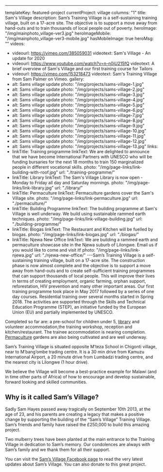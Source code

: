 ---
templateKey: featured-project
currentProject: village
columns: "1"
title: Sam's Village
description:
  Sam’s Training Village is a self-sustaining training village, built on
  a 17-acre site. The  objective is to support a move away from hand-outs and to train
  thousands of local people out of poverty.
heroImage: "/img/mainphoto_village-ver3.jpg"
heroImageMobile: "/img/mainphoto_village-ver3-mobile.jpg"
hasMobileImage: true
heroMsg: ""
videos:
  - videourl: https://vimeo.com/385059031
    videotext: Sam's Village - An update for 2020
  - videourl: https://www.youtube.com/watch?v=n-n0jU215fQ
    videotext: A brief overview of Sam's Village and our first training course for Tailors
  - videourl: https://vimeo.com/153218473
    videotext: Sam's Training Village from Sam Palmer on Vimeo.
gallery:
  - alt: Sams village update
    photo: "/img/projects/sams-village-1.jpg"
  - alt: Sams village update
    photo: "/img/projects/sams-village-2.jpg"
  - alt: Sams village update
    photo: "/img/projects/sams-village-3.jpg"
  - alt: Sams village update
    photo: "/img/projects/sams-village-4.jpg"
  - alt: Sams village update
    photo: "/img/projects/sams-village-5.jpg"
  - alt: Sams village update
    photo: "/img/projects/sams-village-6.jpg"
  - alt: Sams village update
    photo: "/img/projects/sams-village-7.jpg"
  - alt: Sams village update
    photo: "/img/projects/sams-village-8.jpg"
  - alt: Sams village update
    photo: "/img/projects/sams-village-9.jpg"
  - alt: Sams village update
    photo: "/img/projects/sams-village-10.jpg"
  - alt: Sams village update
    photo: "/img/projects/sams-village-11.jpg"
  - alt: Sams village update
    photo: "/img/projects/sams-village-12.jpg"
  - alt: Sams village update
    photo: "/img/projects/sams-village-13.jpg"
links:
  - linkTitle: Training programme
    linkText:
      We are delighted to announce that we have become International Partners
      with UNESCO who will be funding bursaries for the next 18 months to train 150
      marginalized people in different vocational skills.
    photo: "/img/page-links/link-building-with-roof.jpg"
    url: "./training-programme/"
  - linkTitle: Library
    linkText:
      The Sam's Village Library is now open - Monday to Friday all day and Saturday
      mornings.
    photo: "/img/page-links/link-library.jpg"
    url: "./library/"
  - linkTitle: Permaculture
    linkText: Permaculture gardens cover the Sam's Village site.
    photo: "/img/page-links/link-permaculture.jpg"
    url: "./permaculture/"
  - linkTitle: Building Programme
    linkText:
      The building programme at Sam's Village is well underway. We build using
      sustainable rammed earth techniques.
    photo: "/img/page-links/link-village-building.jpg"
    url: "./building-programme/"
  - linkTitle: Biogas
    linkText: The Restaurant and Kitchen will be fuelled by biogas.
    photo: "/img/page-links/link-biogas.jpg"
    url: "./biogas/"
  - linkTitle: Njewa New Office
    linkText:
      We are building a rammed earth and permaculture showcase site in the Njewa
      suburb of Lilongwe. Email us if you would like to come and visit it!
    photo: "/img/page-links/link-njewa.jpg"
    url: "./njewa-new-office/"
---Sam’s Training Village is a self-sustaining training village, built on a 17-acre site. The construction phase is now almost complete and the objective is to support a move away from hand-outs and to create self-sufficient training programmes that can support thousands of local people. This will improve their lives in terms of creating employment, organic farming, orphan support, reforestation, HIV prevention and many other important areas. Our first training programme took place in May 2017 followed by a series of one day courses. Residential training over several months started in Spring 2018. The activities are supported through the Skills and Technical Education Programme (STEP), an initiative funded by the European Union (EU) and partially implemented by UNESCO.

Completed so far are: a pre-school for children under 5, [library](/sams-village/library/) and volunteer accommodation,the training workshop, reception and kitchen/restaurant. The trainee accommodation is nearing completion. [Permaculture](/sams-village/permaculture/) gardens are also being cultivated and are well underway.

Sam’s Training Village is situated opposite M’teza School in Chigonti village, near to M’bang’ombe trading centre. It is a 30 min drive from Kamuzu International Airport, a 20 minute drive from Lumbadzi trading centre, and the nearest city is Lilongwe (1 hour drive).

We believe the Village will become a best-practice example for Malawi (and in time other parts of Africa) of how to encourage and develop sustainable, forward looking and skilled communities.

## Why is it called Sam’s Village?

Sadly Sam Hayes passed away tragically on September 10th 2013, at the age of 23, and his parents are creating a legacy that makes a positive change by supporting the building of the “Sam’s Village” Training Village. Sam’s friends and family have raised the £250,000 to build this amazing project.

Two mulberry trees have been planted at the main entrance to the Training Village in dedication to Sam’s memory. Our condolences are always with Sam’s family and we thank them for all their support.

You can visit the [Sam’s Village Facebook page](https://www.facebook.com/Sams-Village-1414840415409790/) to read the very latest updates about Sam’s Village. You can also donate to this great project.
